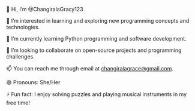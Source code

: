 👋 Hi, I’m @ChangiralaGracy123

👀 I’m interested in learning and exploring new programming concepts and technologies.

🌱 I’m currently learning Python programming and software development.

💞️ I’m looking to collaborate on open-source projects and programming challenges.

📫 You can reach me through email at changiralagrace@gmail.com.

😄 Pronouns: She/Her

⚡ Fun fact: I enjoy solving puzzles and playing musical instruments in my free time!

<!---
ChangiralaGracy123/ChangiralaGracy123 is a ✨ special ✨ repository because its `README.md` (this file) appears on your GitHub profile.
You can click the Preview link to take a look at your changes.
--->
